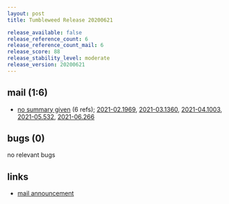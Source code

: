 ```yaml
---
layout: post
title: Tumbleweed Release 20200621

release_available: false
release_reference_count: 6
release_reference_count_mail: 6
release_score: 88
release_stability_level: moderate
release_version: 20200621
---
```


## mail (1:6)

- [no summary given](https://lists.opensuse.org/archives/list/factory@lists.opensuse.org/thread/TY2JLZ5GHFBWZWEM76CBMMMAIMYZ7IBT) (6 refs); [2021-02.1969](https://lists.opensuse.org/archives/list/factory@lists.opensuse.org/thread/TY2JLZ5GHFBWZWEM76CBMMMAIMYZ7IBT), [2021-03.1360](https://lists.opensuse.org/archives/list/factory@lists.opensuse.org/thread/TY2JLZ5GHFBWZWEM76CBMMMAIMYZ7IBT), [2021-04.1003](https://lists.opensuse.org/archives/list/factory@lists.opensuse.org/thread/TY2JLZ5GHFBWZWEM76CBMMMAIMYZ7IBT), [2021-05.532](https://lists.opensuse.org/archives/list/factory@lists.opensuse.org/thread/TY2JLZ5GHFBWZWEM76CBMMMAIMYZ7IBT), [2021-06.266](https://lists.opensuse.org/archives/list/factory@lists.opensuse.org/thread/TY2JLZ5GHFBWZWEM76CBMMMAIMYZ7IBT)

## bugs (0)

<!--more-->

no relevant bugs



## links

- [mail announcement](https://lists.opensuse.org/archives/list/factory@lists.opensuse.org/thread/TY2JLZ5GHFBWZWEM76CBMMMAIMYZ7IBT)
